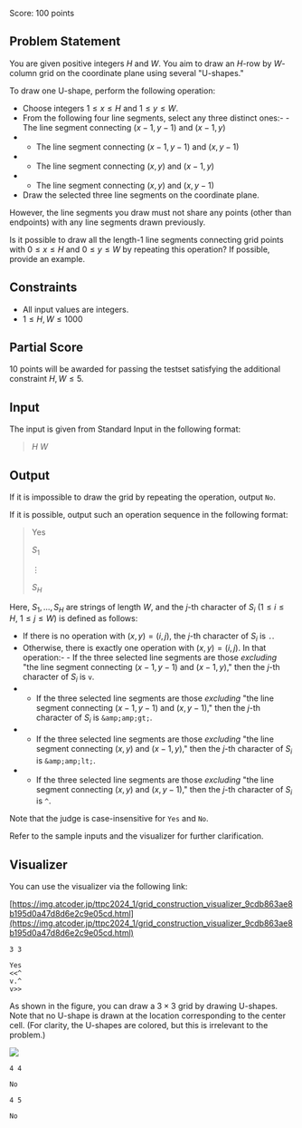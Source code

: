 Score: $100$ points

## Problem Statement

You are given positive integers $H$ and $W$. You aim to draw an $H$-row by $W$-column grid on the coordinate plane using several "U-shapes."

To draw one U-shape, perform the following operation:

- Choose integers $1 \le x \le H$ and $1 \le y \le W$.
- From the following four line segments, select any three distinct ones:-   - The line segment connecting $(x-1, y-1)$ and $(x-1, y)$
-   - The line segment connecting $(x-1, y-1)$ and $(x, y-1)$
-   - The line segment connecting $(x, y)$ and $(x-1, y)$
-   - The line segment connecting $(x, y)$ and $(x, y-1)$
- Draw the selected three line segments on the coordinate plane.

However, the line segments you draw must not share any points (other than endpoints) with any line segments drawn previously.

Is it possible to draw all the length-$1$ line segments connecting grid points with $0 \le x \le H$ and $0 \le y \le W$ by repeating this operation? If possible, provide an example.

## Constraints

- All input values are integers.
- $1 \le H, W \le 1000$

## Partial Score

$10$ points will be awarded for passing the testset satisfying the additional constraint $H,W\le 5$.

## Input

The input is given from Standard Input in the following format:

> $H$ $W$

## Output

If it is impossible to draw the grid by repeating the operation, output `No`.

If it is possible, output such an operation sequence in the following format:

> Yes
> 
> $S_1$
> 
> $\vdots$
> 
> $S_H$

Here, $S_1, \dots, S_H$ are strings of length $W$, and the $j$-th character of $S_i$ ($1 \le i \le H$, $1 \le j \le W$) is defined as follows:

- If there is no operation with $(x, y) = (i, j)$, the $j$-th character of $S_i$ is `.`.
- Otherwise, there is exactly one operation with $(x, y) = (i, j)$. In that operation:-   - If the three selected line segments are those *excluding* "the line segment connecting $(x-1, y-1)$ and $(x-1, y)$," then the $j$-th character of $S_i$ is `v`.
-   - If the three selected line segments are those *excluding* "the line segment connecting $(x-1, y-1)$ and $(x, y-1)$," then the $j$-th character of $S_i$ is `&amp;amp;gt;`.
-   - If the three selected line segments are those *excluding* "the line segment connecting $(x, y)$ and $(x-1, y)$," then the $j$-th character of $S_i$ is `&amp;amp;lt;`.
-   - If the three selected line segments are those *excluding* "the line segment connecting $(x, y)$ and $(x, y-1)$," then the $j$-th character of $S_i$ is `^`.

Note that the judge is case-insensitive for `Yes` and `No`.

Refer to the sample inputs and the visualizer for further clarification.

## Visualizer

You can use the visualizer via the following link:

[https://img.atcoder.jp/ttpc2024_1/grid_construction_visualizer_9cdb863ae8b195d0a47d8d6e2c9e05cd.html](https://img.atcoder.jp/ttpc2024_1/grid_construction_visualizer_9cdb863ae8b195d0a47d8d6e2c9e05cd.html)

```input1
3 3
```

```output1
Yes
<<^
v.^
v>>
```

As shown in the figure, you can draw a $3 \times 3$ grid by drawing U-shapes. Note that no U-shape is drawn at the location corresponding to the center cell. (For clarity, the U-shapes are colored, but this is irrelevant to the problem.)

![](https://img.atcoder.jp/ttpc2024_1/5c8124eb7c9068ad7af0603c6077344b.svg)

```input2
4 4
```

```output2
No
```

```input3
4 5
```

```output3
No
```